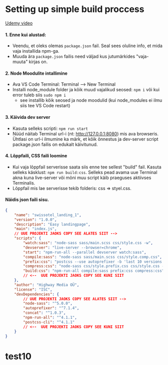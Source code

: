 <!-- @format -->

# Setting up simple build proccess

[Udemy video](https://www.udemy.com/course/advanced-css-and-sass/learn/lecture/8274568#overview)

#### 1. Enne kui alustad:

- Veendu, et oleks olemas `package.json` fail. Seal sees oluline info, et mida vaja installida npm-ga.
- Muuda ära `package.json` failis need väljad kus jutumärkides "vaja-muuta" kirjas on.

#### 2. Node Moodulite intallimine

- Ava VS Code Terminal: Terminal --> New Terminal
- Installi node_module folder ja kõik muud vajalikud seosed: `npm i` või kui error tuleb siis `sudo npm i`
  - see installib kõik seosed ja node moodulid (kui node_modules ei ilmu siis tee VS Code restart)

#### 3. Käivida dev server

- Kasuta selleks scripti: `npm run start`
- Nüüd näitab Terminal url-i (nt: http://127.0.0.1:8080) mis ava browseris. Ühtlasi on url-i ilmumine ka märk, et kõik õnnestus ja dev-server script package.json failis on edukalt käivitunud.

#### 4. Lõppfaili, CSS faili loomine

- Kui vaja lõppfail serverisse saata siis enne tee sellest "build" fail. Kasuta selleks käsklust: `npm run build:css`. Selleks pead avama uue Terminal akna kuna live-server või mõni muu script käib praeguses aktiivses Terminalis.
- Lõppfail mis lae serverisse tekib folderis: css => styel.css.

#### Näidis json faili sisu.

```json
{
	"name": "swissotel_landing_1",
	"version": "1.0.0",
	"description": "Easy landingpage",
	"main": "index.js",
	// UUE PROJEKTI JAOKS COPY SEE ALATES SIIT -->
	"scripts": {
		"watch:sass": "node-sass sass/main.scss css/style.css -w",
		"devserver": "live-server --browser=chrome",
		"start": "npm-run-all --parallel devserver watch:sass",
		"compile:sass": "node-sass sass/main.scss css/style.comp.css",
		"prefix:css": "postcss --use autoprefixer -b 'last 10 versions' css/style.comp.css -o css/style.prefix.css",
		"compress:css": "node-sass css/style.prefix.css css/style.css --output-style compressed",
		"build:css": "npm-run-all compile:sass prefix:css compress:css"
		// <--  UUE PROJEKTI JAOKS COPY SEE KUNI SIIT
	},
	"author": "Highway Media OÜ",
	"license": "ISC",
	"devDependencies": {
		// UUE PROJEKTI JAOKS COPY SEE ALATES SIIT -->
		"node-sass": "^5.0.0",
		"autoprefixer": "^7.1.4",
		"concat": "^1.0.3",
		"npm-run-all": "^4.1.1",
		"postcss-cli": "^4.1.1"
		// <--  UUE PROJEKTI JAOKS COPY SEE KUNI SIIT
	}
}
```
# test10
